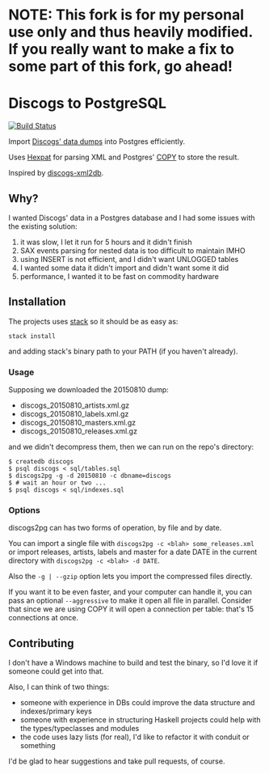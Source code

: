 # NOTE: This fork is for my personal use only and thus heavily modified. If you really want to make a fix to some part of this fork, go ahead!

Discogs to PostgreSQL
=====================

[![Build Status](https://travis-ci.org/alvare/discogs2pg.svg?branch=master)](https://travis-ci.org/alvare/discogs2pg)

Import [Discogs' data dumps](http://www.discogs.com/data/) into Postgres efficiently.

Uses [Hexpat](http://hackage.haskell.org/package/hexpat) for parsing XML
and Postgres' [COPY](http://www.postgresql.org/docs/9.4/static/sql-copy.html) to store the result.

Inspired by [discogs-xml2db](https://github.com/philipmat/discogs-xml2db).

## Why?

I wanted Discogs' data in a Postgres database and I had some issues with the existing solution:

1. it was slow, I let it run for 5 hours and it didn't finish
2. SAX events parsing for nested data is too difficult to maintain IMHO
3. using INSERT is not efficient, and I didn't want UNLOGGED tables
4. I wanted some data it didn't import and didn't want some it did
5. performance, I wanted it to be fast on commodity hardware

## Installation

The projects uses [stack](https://github.com/commercialhaskell/stack) so it should be as easy as:

```
stack install
```

and adding stack's binary path to your PATH (if you haven't already).

### Usage

Supposing we downloaded the 20150810 dump:

* discogs_20150810_artists.xml.gz
* discogs_20150810_labels.xml.gz
* discogs_20150810_masters.xml.gz
* discogs_20150810_releases.xml.gz

and we didn't decompress them, then we can run on the repo's directory:

```
$ createdb discogs
$ psql discogs < sql/tables.sql
$ discogs2pg -g -d 20150810 -c dbname=discogs
$ # wait an hour or two ...
$ psql discogs < sql/indexes.sql
```

### Options

discogs2pg can has two forms of operation, by file and by date.

You can import a single file with `discogs2pg -c <blah> some_releases.xml` or
import releases, artists, labels and master for a date DATE
in the current directory with `discogs2pg -c <blah> -d DATE`.

Also the `-g | --gzip` option lets you import the compressed files directly.

If you want it to be even faster, and your computer can handle it, you can pass an optional `--aggressive`
to make it open all file in parallel. Consider that since we are using COPY it will open a
connection per table: that's 15 connections at once.

## Contributing

I don't have a Windows machine to build and test the binary, so I'd love it if someone could get into that.

Also, I can think of two things:

* someone with experience in DBs could improve the data structure and indexes/primary keys
* someone with experience in structuring Haskell projects could help with the types/typeclasses and modules
* the code uses lazy lists (for real), I'd like to refactor it with conduit or something

I'd be glad to hear suggestions and take pull requests, of course.

